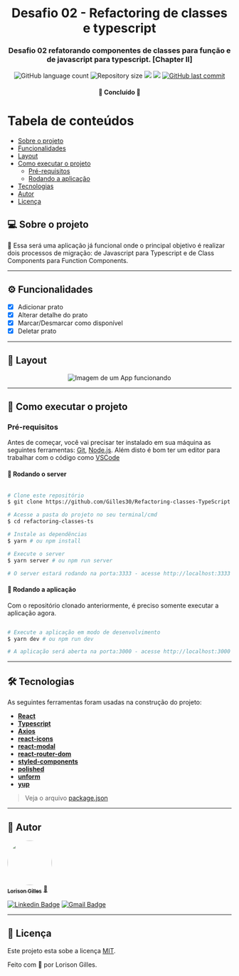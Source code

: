 <h1 align="center">
			Desafio 02 - Refactoring de classes e typescript
</h1>

<h3 align="center">
    Desafio 02 refatorando componentes de classes para função e de javascript para typescript. [Chapter II]
</h3>

<p align="center">
  <img alt="GitHub language count" src="https://img.shields.io/github/languages/count/Gilles30/Refactoring-classes-TypeScript?style=flat-square&&color=%2304D361" />

  <img alt="Repository size" src="https://img.shields.io/github/repo-size/Gilles30/Refactoring-classes-TypeScript?style=flat-square" />
	
  <img src="https://img.shields.io/github/stars/Gilles30/Refactoring-classes-TypeScript?style=flat-square" />
  
  <img src="https://img.shields.io/github/license/Gilles30/Refactoring-classes-TypeScript?style=flat-square" />

  <a href="https://github.com/Gilles30/Refactoring-classes-TypeScript/commits/master">
    <img alt="GitHub last commit" src="https://img.shields.io/github/last-commit/Gilles30/Refactoring-classes-TypeScript?style=flat-square&">
  </a>
  
 
</p>

<h4 align="center">
	🚀 Concluído 🚀
</h4>

# Tabela de conteúdos

<!--ts-->

- [Sobre o projeto](#-sobre-o-projeto)
- [Funcionalidades](#%EF%B8%8F-funcionalidades)
- [Layout](#-layout)
- [Como executar o projeto](#-como-executar-o-projeto)
  - [Pré-requisitos](#pré-requisitos)
  - [Rodando a aplicação](#-rodando-a-aplicação)
- [Tecnologias](#-tecnologias)
- [Autor](#-autor)
- [Licença](#-licença)
<!--te-->

## 💻 Sobre o projeto

💪 Essa será uma aplicação já funcional onde o principal objetivo é realizar dois processos de migração: de Javascript para Typescript e de Class Components para Function Components.

---

## ⚙️ Funcionalidades

- [x] Adicionar prato
- [x] Alterar detalhe do prato
- [x] Marcar/Desmarcar como disponível
- [x] Deletar prato

---

## 🎨 Layout

<p align="center" style="display: flex; align-items: flex-start; justify-content: center;">
  <img alt="Imagem de um App funcionando" title="App desafio do Ignite" src="https://raw.githubusercontent.com/Gilles30/Refactoring-classes-TypeScript/master/.github/preview.gif" />
</p>

---

## 🚀 Como executar o projeto

### Pré-requisitos

Antes de começar, você vai precisar ter instalado em sua máquina as seguintes ferramentas:
[Git](https://git-scm.com), [Node.js](https://nodejs.org/en/).
Além disto é bom ter um editor para trabalhar com o código como [VSCode](https://code.visualstudio.com/)

#### 🧭 Rodando o server

```bash

# Clone este repositório
$ git clone https://github.com/Gilles30/Refactoring-classes-TypeScript.git

# Acesse a pasta do projeto no seu terminal/cmd
$ cd refactoring-classes-ts

# Instale as dependências
$ yarn # ou npm install

# Execute o server
$ yarn server # ou npm run server

# O server estará rodando na porta:3333 - acesse http://localhost:3333

```

#### 🧭 Rodando a aplicação

Com o repositório clonado anteriormente, é preciso somente executar a aplicação agora.

```bash

# Execute a aplicação em modo de desenvolvimento
$ yarn dev # ou npm run dev

# A aplicação será aberta na porta:3000 - acesse http://localhost:3000

```

---

## 🛠 Tecnologias

As seguintes ferramentas foram usadas na construção do projeto:

- **[React](https://reactjs.org/)**
- **[Typescript](https://www.typescriptlang.org/)**
- **[Axios](https://github.com/axios/axios)**
- **[react-icons](https://react-icons.github.io/react-icons/)**
- **[react-modal](https://github.com/reactjs/react-modal)**
- **[react-router-dom](https://reactrouter.com/web/guides/quick-start)**
- **[styled-components](https://styled-components.com/)**
- **[polished](https://polished.js.org/)**
- **[unform](https://unform.dev/)**
- **[yup](https://github.com/jquense/yup)**

> Veja o arquivo [package.json](https://github.com/Gilles30/Refactoring-classes-TypeScript/blob/master/package.json)

---

## 🦸 Autor

<a href="https://app.rocketseat.com.br/me/lorison-gilles">
 <img style="border-radius: 50%;" src="https://avatars.githubusercontent.com/u/54437398?s=460&u=72d88fd3a7e3a95041d7771f3a5e6ad7f33b8740&v=4" width="100px;" alt=""/>
 <br />
 <sub><b>Lorison Gilles</b></sub></a> <a href="https://app.rocketseat.com.br/me/lorison-gilles" title="Rocketseat">🚀</a>
 <br />

[![Linkedin Badge](https://img.shields.io/badge/-LorisonGilles-blue?style=flat-square&logo=Linkedin&logoColor=white&link=https://www.linkedin.com/in/lorison-gilles/)](https://www.linkedin.com/in/lorison-gilles/)
[![Gmail Badge](https://img.shields.io/badge/-lorison.gilles@gmail.com-c14438?style=flat-square&logo=Gmail&logoColor=white&link=mailto:lorison.gilles@gmail.com)](mailto:lorison.gilles@gmail.com)

---

## 📝 Licença

Este projeto esta sobe a licença [MIT](./LICENSE).

Feito com 💜 por Lorison Gilles.
